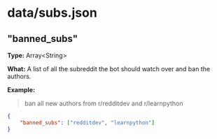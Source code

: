 # data/subs.json

## "banned_subs"

**Type:** Array\<String>

**What:** A list of all the subreddit the bot should watch over and ban the authors.

**Example:**

> ban all new authors from r/redditdev and r/learnpython

```json
{
    "banned_subs": ["redditdev", "learnpython"]
}
```

